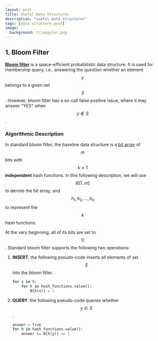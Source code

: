 ```yaml
---
layout: post
title: Useful Data Structures
description: "useful data structures"
tags: [data structure post]
image:
  background: triangular.png
---
```


## 1. Bloom Filter

[**Bloom filter**](https://en.wikipedia.org/wiki/Bloom_filter) is a space-efficient probabilistic data structure. It is used for membership query, _i.e.,_ answering the question whether an element $$y$$ belongs to a given set $$S$$.
However, bloom filter has a so-call false positive issue, where it may answer "YES" when $$y \notin S$$. 

### Algorithmic Description

In standard bloom filter, the baseline data structure is a [bit array](https://en.wikipedia.org/wiki/Bit_array) of $$m$$ bits with $$k \ge 1$$ **independent** hash functions. In this following description, we will use $$B[1..m]$$ to denote the bit array, and $$h_1, h_2, ..., h_k$$ to represent the $$k$$ hash functions.

At the very beginning, all of its bits are set to $$0$$. Standard bloom filter supports the following two operations:

1. **INSERT**: the following pseudo-code inserts all elements of set $$S$$ into the bloom filter.  
    ~~~python
    for x in S:
        for h in hash_functions.value():
            B[h(x)] = 1
    ~~~

2. **QUERY**: the following pseudo-code queries whether $$y \in S$$.  
    ~~~python
    answer = True
    for h in hash_functions.value():
        answer &= B[h(y)] == 1
    ~~~


